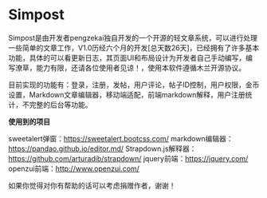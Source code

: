 # **Simpost**

Simpost是由开发者pengzekai独自开发的一个开源的轻文章系统，可以进行处理一些简单的文章工作，V1.0历经六个月的开发[总天数26天]，已经拥有了许多基本功能，具体的可以看更新日志，其页面UI和布局设计为开发者自己手动编写，编写潦草，能力有限，还请各位使用者见谅！，使用本软件遵循木兰开源协议。

目前实现的功能有：登录，注册，发帖，用户评论，帖子ID控制，用户权限，金币设置，Markdown文章编辑器，移动端适配，前端markdown解释，用户注册统计，不完整的后台等功能。

**使用到的项目**

sweetalert弹窗：https://sweetalert.bootcss.com/
markdown编辑器：https://pandao.github.io/editor.md/
Strapdown.js解释器：https://github.com/arturadib/strapdown/
jquery前端：https://jquery.com/
openzui前端：http://www.openzui.com/

如果你觉得对你有帮助的话可以考虑捐赠作者，谢谢！